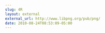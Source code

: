 ```yaml
---
slug: 4R
layout: external
external_url: http://www.libpng.org/pub/png/
date: 2010-08-24T08:53:09-05:00
---
```

